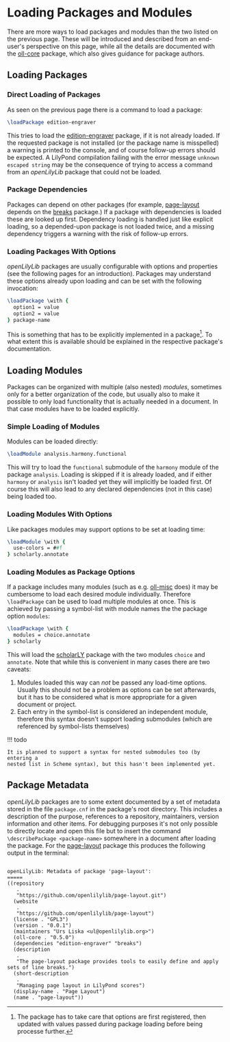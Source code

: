 # Loading Packages and Modules

There are more ways to load packages and modules than the two listed on the
previous page. These will be introduced and described from an end-user's
perspective on this page, while all the details are documented with the
[oll-core](../oll-core/index.html) package, which also gives guidance for
package authors.

## Loading Packages

### Direct Loading of Packages

As seen on the previous page there is a command to load a package:

```lilypond
\loadPackage edition-engraver
```

This tries to load the [edition-engraver](../../edition-engraver/index.html)
package, if it is not already loaded. If the requested package is not installed
(or the package name is misspelled) a warning is printed to the console, and of
course follow-up errors should be expected. A LilyPond compilation failing with
the error message `unknown escaped string` may be the consequence of trying to
access a command from an *openLilyLib* package that could not be loaded.

### Package Dependencies

Packages can depend on other packages (for example,
[page-layout](../../page-layout/index.html) depends on the
[breaks](../../breaks/index.html) package.) If a package with dependencies is
loaded these are looked up first. Dependency loading is handled just like
explicit loading, so a depended-upon package is not loaded twice, and a missing
dependency triggers a warning with the risk of follow-up errors.

### Loading Packages With Options

*openLilyLib* packages are usually configurable with options and properties (see
the following pages for an introduction). Packages may understand these options
already upon loading and can be set with the following invocation:

```lilypond
\loadPackage \with {
  option1 = value
  option2 = value
} package-name
```

This is something that has to be explicitly implemented in a package[^opts].
To what extent this is available should be explained in the respective
package's documentation.

## Loading Modules

Packages can be organized with multiple (also nested) *modules*, sometimes only
for a better organization of the code, but usually also to make it possible to
only load functionality that is actually needed in a document. In that case
modules have to be loaded explicitly.

### Simple Loading of Modules

Modules can be loaded directly:

```lilypond
\loadModule analysis.harmony.functional
```

This will try to load the `functional` submodule of the `harmony` module of the package `analysis`. Loading is skipped if it is already loaded, and if either `harmony` or `analysis` isn't loaded yet they will implicitly be loaded first. Of course this will also lead to any declared dependencies (not in this case) being loaded too.

### Loading Modules With Options

Like packages modules may support options to be set at loading time:

```lilypond
\loadModule \with {
  use-colors = ##f
} scholarly.annotate
```

### Loading Modules as Package Options

If a package includes many modules (such as e.g.
[oll-misc](../../oll-misc/index.html) does) it may be cumbersome to load each
desired module individually. Therefore `\loadPackage` can be used to load
multiple modules at once. This is achieved by passing a symbol-list with module
names the the package option `modules`:

```lilypond
\loadPackage \with {
  modules = choice.annotate
} scholarly
```

This will load the [scholarLY](../scholarly/index.html) package with the two
modules `choice` and `annotate`. Note that while this is convenient in many
cases there are two caveats:

1. Modules loaded this way can *not* be passed any load-time options. Usually
   this should not be a problem as options can be set afterwards, but it has to
   be considered what is more appropriate for a given document or project.
2. Each entry in the symbol-list is considered an independent module, therefore
   this syntax doesn't support loading submodules (which are referenced by
   symbol-lists themselves)

!!! todo

    It is planned to support a syntax for nested submodules too (by entering a
    nested list in Scheme syntax), but this hasn't been implemented yet.


## Package Metadata

*openLilyLib* packages are to some extent documented by a set of metadata stored
in the file `package.cnf` in the package's root directory. This includes a
description of the purpose, references to a repository, maintainers, version
information and other items. For debugging purposes it's not only possible to
directly locate and open this file but to insert the command
`\describePackage <package-name>` somewhere in a document after loading the
package. For the [page-layout](../../page-layout/index.html) package this
produces the following output in the terminal:


```

openLilyLib: Metadata of package 'page-layout':
=====
((repository
   .
   "https://github.com/openlilylib/page-layout.git")
  (website
   .
   "https://github.com/openlilylib/page-layout")
  (license . "GPL3")
  (version . "0.0.1")
  (maintainers "Urs Liska <ul@openlilylib.org>")
  (oll-core . "0.5.0")
  (dependencies "edition-engraver" "breaks")
  (description
   .
   "The page-layout package provides tools to easily define and apply
sets of line breaks.")
  (short-description
   .
   "Managing page layout in LilyPond scores")
  (display-name . "Page Layout")
  (name . "page-layout"))
```

[^opts]:

    The package has to take care that options are first registered, then updated
    with values passed during package loading before being processe further.

